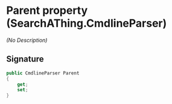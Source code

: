 # Parent property (SearchAThing.CmdlineParser)
_(No Description)_

## Signature
```csharp
public CmdlineParser Parent
{
    get;
    set;
}
```
